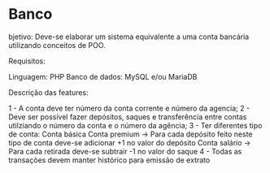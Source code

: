 # Banco
bjetivo: Deve-se elaborar um sistema equivalente a uma conta bancária utilizando conceitos de POO.

Requisitos:

Linguagem: PHP
Banco de dados: MySQL e/ou MariaDB

Descrição das features:

1 - A conta deve ter número da conta corrente e número da agencia;
2 - Deve ser possível fazer depósitos, saques e transferência entre contas utilziando o número da conta e o número da agência;
3 - Ter diferentes tipo de conta:
	Conta básica
	Conta premium -> Para cada depósito feito neste tipo de conta deve-se adicionar +1 no valor do depósito
	Conta salário -> Para cada retirada deve-se subtrair -1 no valor do saque
4 - Todas as transações devem manter histórico para emissão de extrato


